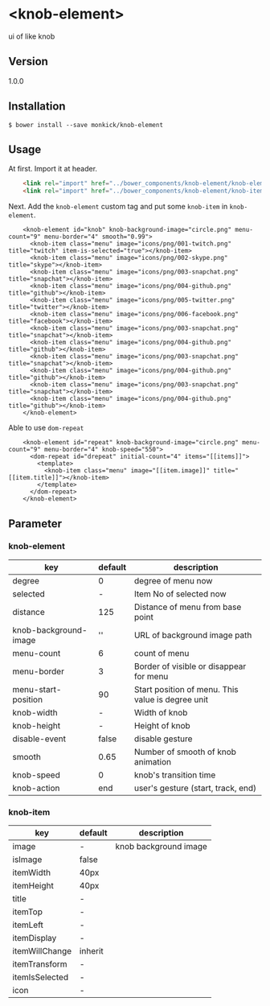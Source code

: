 # \<knob-element\>

ui of like knob

## Version
1.0.0

<!--
```html
<custom-element-demo>
  <template>
    <knob-element id="knob" knob-background-image="circle.png" menu-count="9" menu-border="4" smooth="0.99">
      <knob-item class="menu" image="icons/png/001-twitch.png" title="twitch" item-is-selected="true"></knob-item>
      <knob-item class="menu" image="icons/png/002-skype.png" title="skype"></knob-item>
      <knob-item class="menu" image="icons/png/003-snapchat.png" title="snapchat"></knob-item>
      <knob-item class="menu" image="icons/png/004-github.png" title="github"></knob-item>
      <knob-item class="menu" image="icons/png/005-twitter.png" title="twitter"></knob-item>
      <knob-item class="menu" image="icons/png/006-facebook.png" title="facebook"></knob-item>
      <knob-item class="menu" image="icons/png/003-snapchat.png" title="snapchat"></knob-item>
      <knob-item class="menu" image="icons/png/004-github.png" title="github"></knob-item>
      <knob-item class="menu" image="icons/png/003-snapchat.png" title="snapchat"></knob-item>
      <knob-item class="menu" image="icons/png/004-github.png" title="github"></knob-item>
      <knob-item class="menu" image="icons/png/003-snapchat.png" title="snapchat"></knob-item>
      <knob-item class="menu" image="icons/png/004-github.png" title="github"></knob-item>
    </knob-element>
  </template>
</custom-element-demo>
```
-->

## Installation

```
$ bower install --save monkick/knob-element
```

## Usage

At first. Import it at header.

```html
    <link rel="import" href="../bower_components/knob-element/knob-element.html">
    <link rel="import" href="../bower_components/knob-element/knob-item.html">
```

Next. Add the `knob-element` custom tag and put some `knob-item` in `knob-element`.

```
    <knob-element id="knob" knob-background-image="circle.png" menu-count="9" menu-border="4" smooth="0.99">
      <knob-item class="menu" image="icons/png/001-twitch.png" title="twitch" item-is-selected="true"></knob-item>
      <knob-item class="menu" image="icons/png/002-skype.png" title="skype"></knob-item>
      <knob-item class="menu" image="icons/png/003-snapchat.png" title="snapchat"></knob-item>
      <knob-item class="menu" image="icons/png/004-github.png" title="github"></knob-item>
      <knob-item class="menu" image="icons/png/005-twitter.png" title="twitter"></knob-item>
      <knob-item class="menu" image="icons/png/006-facebook.png" title="facebook"></knob-item>
      <knob-item class="menu" image="icons/png/003-snapchat.png" title="snapchat"></knob-item>
      <knob-item class="menu" image="icons/png/004-github.png" title="github"></knob-item>
      <knob-item class="menu" image="icons/png/003-snapchat.png" title="snapchat"></knob-item>
      <knob-item class="menu" image="icons/png/004-github.png" title="github"></knob-item>
      <knob-item class="menu" image="icons/png/003-snapchat.png" title="snapchat"></knob-item>
      <knob-item class="menu" image="icons/png/004-github.png" title="github"></knob-item>
    </knob-element>
```

Able to use `dom-repeat`

```
    <knob-element id="repeat" knob-background-image="circle.png" menu-count="9" menu-border="4" knob-speed="550">
      <dom-repeat id="drepeat" initial-count="4" items="[[items]]">
        <template>
          <knob-item class="menu" image="[[item.image]]" title="[[item.title]]"></knob-item>
        </template>
      </dom-repeat>
    </knob-element>
```

## Parameter

### knob-element

| key | default | description |
|----------------|-------------|-------------| 
| degree | 0 | degree of menu now |
| selected | - | Item No of selected now |
| distance | 125 | Distance of menu from base point |
| knob-background-image | '' | URL of background image path |
| menu-count | 6 | count of menu |
| menu-border | 3 | Border of visible or disappear for menu |
| menu-start-position | 90 | Start position of menu. This value is degree unit |
| knob-width | - | Width of knob |
| knob-height | - | Height of knob |
| disable-event | false | disable gesture |
| smooth | 0.65 | Number of smooth of knob animation |
| knob-speed | 0 | knob's transition time |
| knob-action | end | user's gesture (start, track, end) |

### knob-item

| key | default | description |
|----------------|-------------|-------------|
| image | - | knob background image |
| isImage | false | |
| itemWidth | 40px | |
| itemHeight | 40px | |
| title | - | |
| itemTop | - | |
| itemLeft | - | |
| itemDisplay | - | |
| itemWillChange | inherit | |
| itemTransform | - | |
| itemIsSelected | - | |
| icon | - | |

